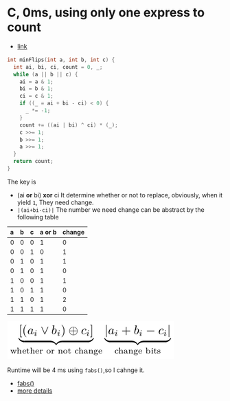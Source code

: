 # C, 0ms, using only one express to count
-   [link](https://leetcode.com/problems/minimum-flips-to-make-a-or-b-equal-to-c/discuss/493305/C-0ms-using-only-one-express-to-count)
```c
int minFlips(int a, int b, int c) {
  int ai, bi, ci, count = 0, _;
  while (a || b || c) {
    ai = a & 1;
    bi = b & 1;
    ci = c & 1;
    if ((_ = ai + bi - ci) < 0) {
      _ *= -1;
    }
    count += ((ai | bi) ^ ci) * (_);
    c >>= 1;
    b >>= 1;
    a >>= 1;
  }
  return count;
}
```

The key is
-   (ai **or** bi)  **xor** ci
It determine whether or not to replace, obviously,
when it yield `1`, They need change.
-   `|(ai+bi-ci)|`
The number we need change can be abstract by the following table

| a   | b   | c   | a **or** b | change |
|:--- |:--- | --- | ---------- | ------ |
| 0   | 0   | 0   | 1          | 0      |
| 0   | 0   | 1   | 0          | 1      |
| 0   | 1   | 0   | 1          | 1      |
| 0   | 1   | 0   | 1          | 0      |
| 1   | 0   | 0   | 1          | 1      |
| 1   | 0   | 1   | 1          | 0      |
| 1   | 1   | 0   | 1          | 2      |
| 1   | 1   | 1   | 1          | 0      |

![key expression](figure.png)

Runtime will be 4 ms using `fabs()`,so I cahnge it.

-   [fabs()](https://leetcode.com/submissions/detail/298406966/)
-   [more details](https://leetcode.com/submissions/detail/298407923/)
